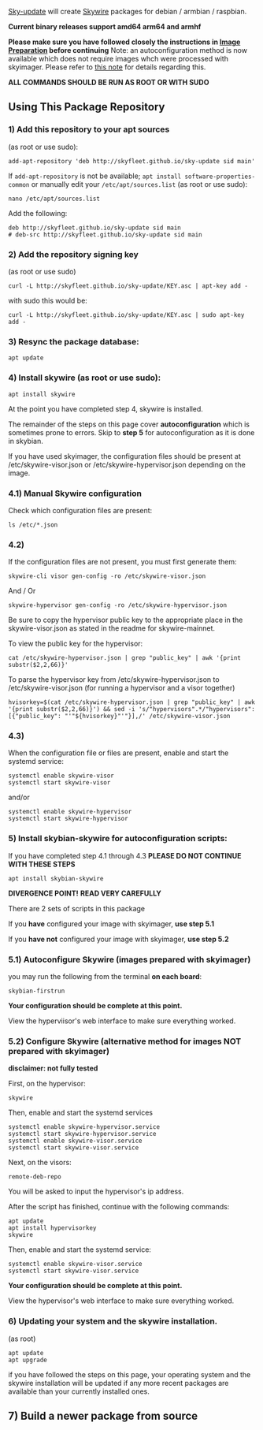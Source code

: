 [Sky-update](https://github.com/skyfleet/sky-update) will create [Skywire](https://github.com/SkycoinProject/skywire-mainnet) packages for debian / armbian / raspbian.

**Current binary releases support amd64 arm64 and armhf**

__Please make sure you have followed closely the instructions in [Image Preparation](/IMGPREP.md) before continuing__
Note: an autoconfiguration method is now available which does not require images whch were processed with skyimager.
Please refer to [this note](/NOTE.md) for details regarding this.


**ALL COMMANDS SHOULD BE RUN AS ROOT OR WITH SUDO**

## Using This Package Repository

### 1) Add this repository to your apt sources

(as root or use sudo):
```
add-apt-repository 'deb http://skyfleet.github.io/sky-update sid main'
```

If `add-apt-repository` is not be available; `apt install software-properties-common`
or manually edit your `/etc/apt/sources.list` (as root or use sudo):
```
nano /etc/apt/sources.list
```

Add the following:
```
deb http://skyfleet.github.io/sky-update sid main
# deb-src http://skyfleet.github.io/sky-update sid main
```

### 2) Add the repository signing key

(as root or use sudo)
```
curl -L http://skyfleet.github.io/sky-update/KEY.asc | apt-key add -
```
with sudo this would be:
```
curl -L http://skyfleet.github.io/sky-update/KEY.asc | sudo apt-key add -
```

### 3) Resync the package database:
```
apt update
```

### 4) Install skywire (as root or use sudo):
```
apt install skywire
```


At the point you have completed step 4, skywire is installed.

The remainder of the steps on this page cover __autoconfiguration__ which is sometimes prone to errors. Skip to **step 5** for autoconfiguration as it is done in skybian.

If you have used skyimager, the configuration files should be present at /etc/skywire-visor.json or /etc/skywire-hypervisor.json depending on the image.



### 4.1) Manual Skywire configuration

Check which configuration files are present:
```
ls /etc/*.json
```

### 4.2)

If the configuration files are not present, you must first generate them:
```
skywire-cli visor gen-config -ro /etc/skywire-visor.json
```

And / Or
```
skywire-hypervisor gen-config -ro /etc/skywire-hypervisor.json
```

Be sure to copy the hypervisor public key to the appropriate place in the skywire-visor.json as stated in the readme for skywire-mainnet.

To view the public key for the hypervisor:
```
cat /etc/skywire-hypervisor.json | grep "public_key" | awk '{print substr($2,2,66)}'
```

To parse the hypervisor key from /etc/skywire-hypervisor.json to /etc/skywire-visor.json (for running a hypervisor and a visor together)
```
hvisorkey=$(cat /etc/skywire-hypervisor.json | grep "public_key" | awk '{print substr($2,2,66)}') && sed -i 's/"hypervisors".*/"hypervisors": [{"public_key": "'"${hvisorkey}"'"}],/' /etc/skywire-visor.json
```

### 4.3)


When the configuration file or files are present, enable and start the systemd service:

```
systemctl enable skywire-visor
systemctl start skywire-visor
```
and/or
```
systemctl enable skywire-hypervisor
systemctl start skywire-hypervisor
```

### 5) Install skybian-skywire for autoconfiguration scripts:

If you have completed step 4.1 through 4.3 **PLEASE DO NOT CONTINUE WITH THESE STEPS**

```
apt install skybian-skywire
```

**DIVERGENCE POINT!**
**READ VERY CAREFULLY**

There are 2 sets of scripts in this package

If you **have** configured your image with skyimager, **use step 5.1**

If you **have not** configured your image with skyimager, **use step 5.2**


### 5.1) Autoconfigure Skywire (images prepared with skyimager)

you may run the following from the terminal __on each board__:
```
skybian-firstrun
```

**Your configuration should be complete at this point.**

View the hyperviisor's web interface to make sure everything worked.

### 5.2) Configure Skywire (alternative method for images NOT prepared with skyimager)

__disclaimer: not fully tested__


First, on the hypervisor:
```
skywire
```

Then, enable and start the systemd services
```
systemctl enable skywire-hypervisor.service
systemctl start skywire-hypervisor.service
systemctl enable skywire-visor.service
systemctl start skywire-visor.service
```

Next, on the visors:
```
remote-deb-repo
```
You will be asked to input the hypervisor's ip address.

After the script has finished, continue with the following commands:
```
apt update
apt install hypervisorkey
skywire
```

Then, enable and start the systemd service:
```
systemctl enable skywire-visor.service
systemctl start skywire-visor.service
```

**Your configuration should be complete at this point.**

View the hypervisor's web interface to make sure everything worked.


### 6) Updating your system and the skywire installation.
(as root)
```
apt update
apt upgrade
```

if you have followed the steps on this page, your operating system and the skywire installation will be updated if any more recent packages are available than your currently installed ones.

## 7) Build a newer package from source


